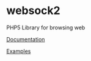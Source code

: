 # websock2
PHP5 Library for browsing web

[Documentation](http://kaimi-ru.github.io/websock2/)

[Examples](http://kaimi-ru.github.io/websock2/examples/)
